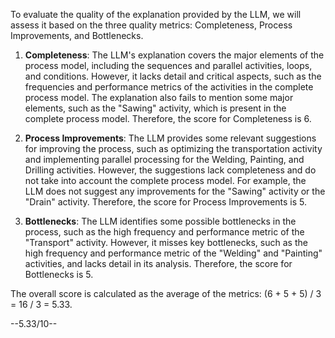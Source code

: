 To evaluate the quality of the explanation provided by the LLM, we will assess it based on the three quality metrics: Completeness, Process Improvements, and Bottlenecks.

1. **Completeness**: The LLM's explanation covers the major elements of the process model, including the sequences and parallel activities, loops, and conditions. However, it lacks detail and critical aspects, such as the frequencies and performance metrics of the activities in the complete process model. The explanation also fails to mention some major elements, such as the "Sawing" activity, which is present in the complete process model. Therefore, the score for Completeness is 6.

2. **Process Improvements**: The LLM provides some relevant suggestions for improving the process, such as optimizing the transportation activity and implementing parallel processing for the Welding, Painting, and Drilling activities. However, the suggestions lack completeness and do not take into account the complete process model. For example, the LLM does not suggest any improvements for the "Sawing" activity or the "Drain" activity. Therefore, the score for Process Improvements is 5.

3. **Bottlenecks**: The LLM identifies some possible bottlenecks in the process, such as the high frequency and performance metric of the "Transport" activity. However, it misses key bottlenecks, such as the high frequency and performance metric of the "Welding" and "Painting" activities, and lacks detail in its analysis. Therefore, the score for Bottlenecks is 5.

The overall score is calculated as the average of the metrics: (6 + 5 + 5) / 3 = 16 / 3 = 5.33.

--5.33/10--